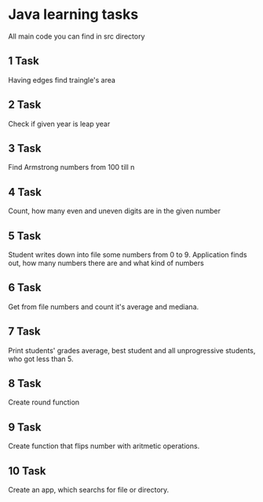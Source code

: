 # Java learning tasks

All main code you can find in src directory

## 1 Task
Having edges find traingle's area

## 2 Task
Check if given year is leap year

## 3 Task
Find Armstrong numbers from 100 till n

## 4 Task
Count, how many even and uneven digits are in the given number

## 5 Task
Student writes down into file some numbers from 0 to 9. Application finds out, how many numbers there are and what kind of numbers

## 6 Task
Get from file numbers and count it's average and mediana.

## 7 Task
Print students' grades average, best student and all unprogressive students, who got less than 5.

## 8 Task
Create round function

## 9 Task
Create function that flips number with aritmetic operations.

## 10 Task
Create an app, which searchs for file or directory.

